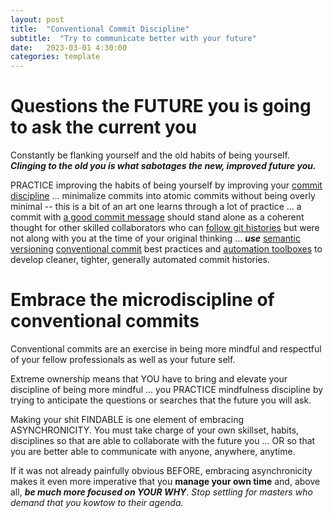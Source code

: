 ```yaml
---
layout: post
title:  "Conventional Commit Discipline"
subtitle:  "Try to communicate better with your future"
date:   2023-03-01 4:30:00
categories: template
---
```



# Questions the FUTURE you is going to ask the current you

Constantly be flanking yourself and the old habits of being yourself. ***Clinging to the old you is what sabotages the new, improved future you.***

PRACTICE improving the habits of being yourself by improving your [commit discipline](https://zulip.readthedocs.io/en/latest/contributing/commit-discipline.html) ... minimalize commits into atomic commits without being overly minimal -- this is a bit of an art one learns through a lot of practice ... a commit with [a good commit message](https://github.com/zulip/zulip/commit/084dd216f017c32e15c1b13469bcbc928cd0bce9) should stand alone as a coherent thought for other skilled collaborators who can [follow git histories](https://git-scm.com/book/en/v2/Git-Basics-Viewing-the-Commit-History) but were not along with you at the time of your original thinking ... ***use*** [semantic versioning](https://semver.org/) [conventional commit](https://www.conventionalcommits.org/en/v1.0.0/#specification) best practices and [automation toolboxes](https://github.com/cocogitto/cocogitto) to develop cleaner, tighter, generally automated commit histories. 

# Embrace the microdiscipline of conventional commits

Conventional commits are an exercise in being more mindful and respectful of your fellow professionals as well as your future self.

Extreme ownership means that YOU have to bring and elevate your discipline of being more mindful ... you PRACTICE mindfulness discipline by trying to anticipate the questions or searches that the future you will ask.

Making your shit FINDABLE is one element of embracing ASYNCHRONICITY.  You must take charge of your own skillset, habits, disciplines so that are able to collaborate with the future you ... OR so that you are better able to communicate with anyone, anywhere, anytime. 

If it was not already painfully obvious BEFORE, embracing asynchronicity makes it even more imperative that you **manage your own time** and, above all, ***be much more focused on YOUR WHY***. *Stop settling for masters who demand that you kowtow to their agenda.*